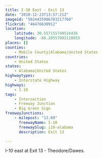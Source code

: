 ```yaml
---
title: I-10 East - Exit 13
date: "2018-12-23T13:57:21Z"
imageid: "5024425906783217760"
flickrid: "46476630912"
location:
    latitude: 30.557155740516436
    longitude: -88.20557992118053
places: []
counties:
    - Mobile County|Alabama|United States
countries:
    - United States
states:
    - Alabama|United States
highwaytypes:
    - Interstate Highway
highways:
    - I-10
tags:
    - Intersection
    - Freeway Junction
    - Big Green Sign
freewayJunctions:
    - milepost: "13.09"
      freewayName: I-10
      freewaySlug: i10-alabama
      description: Exit 13

---
```

I-10 east at Exit 13 - Theodore/Dawes.